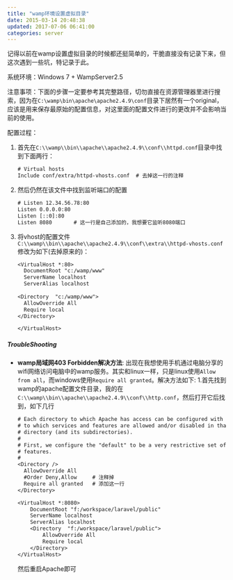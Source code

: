 ```yaml
---
title: "wamp环境设置虚拟目录"
date: 2015-03-14 20:48:38
updated: 2017-07-06 06:41:00
categories: server
---
```

记得以前在wamp设置虚拟目录的时候都还挺简单的，干脆直接没有记录下来，但这次遇到一些坑，特记录于此。

系统环境：Windows 7 + WampServer2.5

注意事项：下面的步骤一定要参考其完整路径，切勿直接在资源管理器里进行搜索，因为在`C:\wamp\bin\apache\apache2.4.9\conf`目录下居然有一个original，应该是用来保存最原始的配置信息，对这里面的配置文件进行的更改并不会影响当前的使用。

配置过程：

1.   首先在`C:\\wamp\\bin\\apache\\apache2.4.9\\conf\\httpd.conf`目录中找到下面两行：

      ```tex
      # Virtual hosts
      Include conf/extra/httpd-vhosts.conf  # 去掉这一行的注释
      ```

2. 然后仍然在该文件中找到监听端口的配置

      ```tex
      # Listen 12.34.56.78:80
      Listen 0.0.0.0:80
      Listen [::0]:80
      Listen 8080       # 这一行是自己添加的，我想要它监听8080端口
      ```

3. 将vhost的配置文件`C:\\wamp\\bin\\apache\\apache2.4.9\\conf\\extra\\httpd-vhosts.conf`修改为如下(去掉原来的)：

      ```tex
      <VirtualHost *:80>
      	DocumentRoot "c:/wamp/www"
      	ServerName localhost
      	ServerAlias localhost
      	
      <Directory  "c:/wamp/www">
      	AllowOverride All
      	Require local
      </Directory>

      </VirtualHost>
      ```


##### TroubleShooting

- **wamp局域网403 Forbidden解决方法**: 出现在我想使用手机通过电脑分享的wifi网络访问电脑中的wamp服务。其实和linux一样，只是linux使用`Allow from all`，而windows使用`Require all granted`。解决方法如下:
  1.首先找到wamp的apache配置文件目录，我的在`C:\\wamp\\bin\\apache\\apache2.4.9\\conf\\http.conf`，然后打开它后找到，如下几行

  ```tex
  # Each directory to which Apache has access can be configured with respect
  # to which services and features are allowed and/or disabled in that
  # directory (and its subdirectories).
  #     
  # First, we configure the "default" to be a very restrictive set of
  # features.
  #         
  <Directory />
  	AllowOverride All
  	#Order Deny,Allow     # 注释掉
  	Require all granted   # 添加这一行
  </Directory>

  <VirtualHost *:8080>
      DocumentRoot "f:/workspace/laravel/public"
      ServerName localhost
      ServerAlias localhost
      <Directory  "f:/workspace/laravel/public">
          AllowOverride All
          Require local
      </Directory>
  </VirtualHost>
  ```
  然后重启Apache即可

